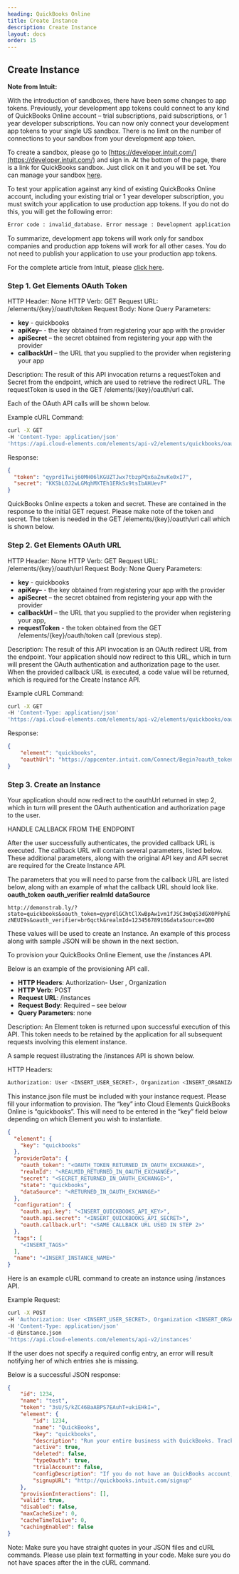 ```yaml
---
heading: QuickBooks Online
title: Create Instance
description: Create Instance
layout: docs
order: 15
---
```


## Create Instance

__Note from Intuit:__

With the introduction of sandboxes, there have been some changes to app tokens. Previously, your development app tokens could connect to any kind of QuickBooks Online account – trial subscriptions, paid subscriptions, or 1 year developer subscriptions. You can now only connect your development app tokens to your single US sandbox. There is no limit on the number of connections to your sandbox from your development app token.

To create a sandbox, please go to [https://developer.intuit.com/](https://developer.intuit.com/) and sign in. At the bottom of the page, there is a link for QuickBooks sandbox. Just click on it and you will be set. You can manage your sandbox [here](https://developer.intuit.com/v2/ui#/sandbox).

To test your application against any kind of existing QuickBooks Online account, including your existing trial or 1 year developer subscription, you must switch your application to use production app tokens. If you do not do this, you will get the following error:

```bash
Error code : invalid_database. Error message : Development application can only subscribe to sandbox company. No sandbox company found Error Id :
```

To summarize, development app tokens will work only for sandbox companies and production app tokens will work for all other cases. You do not need to publish your application to use your production app tokens.

For the complete article from Intuit, please [click here](https://developer.intuit.com/blog/2014/10/24/intuit-developer-now-offers-quickbooks-sandboxes).

### Step 1. Get Elements OAuth Token

HTTP Header: None
HTTP Verb: GET
Request URL: /elements/{key}/oauth/token
Request Body: None
Query Parameters:

* __key__ - quickbooks
* __apiKey–__ - the key obtained from registering your app with the provider
* __apiSecret__ – the secret obtained from registering your app with the provider
* __callbackUrl__ – the URL that you supplied to the provider when registering your app

Description: The result of this API invocation returns a requestToken and Secret from the endpoint, which are used to retrieve the redirect URL.  The requestToken is used in the GET /elements/{key}/oauth/url call.

Each of the OAuth API calls will be shown below.

Example cURL Command:

```bash
curl -X GET
-H 'Content-Type: application/json'
'https://api.cloud-elements.com/elements/api-v2/elements/quickbooks/oauth/token?apiKey=insert_fake_api_key&apiSecret=insert_fake_api_secret&callbackUrl=http://www.demonstrab.ly'
```

Response:

```json
{
  "token": "qyprd1Twij60MH06lKGUZTJwx7tbzpPQx6aZnvKe0xI7",
  "secret": "KKSbL0J2wLGMqhMXTEh1ERkSx9tsIbAHUevF"
}
```

QuickBooks Online expects a token and secret. These are contained in the response to the initial GET request. Please make note of the token and secret. The token is needed in the GET /elements/{key}/oauth/url call which is shown below.

### Step 2. Get Elements OAuth URL

HTTP Header: None
HTTP Verb: GET
Request URL: /elements/{key}/oauth/url
Request Body: None
Query Parameters:

* __key__ - quickbooks
* __apiKey–__ - the key obtained from registering your app with the provider
* __apiSecret__ – the secret obtained from registering your app with the provider
* __callbackUrl__ – the URL that you supplied to the provider when registering your app,
* __requestToken__ - the token obtained from the GET /elements/{key}/oauth/token call (previous step).

Description: The result of this API invocation is an OAuth redirect URL from the endpoint. Your application should now redirect to this URL, which in turn will present the OAuth authentication and authorization page to the user. When the provided callback URL is executed, a code value will be returned, which is required for the Create Instance API.

Example cURL Command:

```bash
curl -X GET
-H 'Content-Type: application/json'
'https://api.cloud-elements.com/elements/api-v2/elements/quickbooks/oauth/url?apiKey=insert_fake_api_key&apiSecret=insert_fake_api_secret&callbackUrl=http://www.demonstrab.ly&requestToken=insert_fake_request_token&state=quickbooks'
```

Response:

```json
{
    "element": "quickbooks",
    "oauthUrl": "https://appcenter.intuit.com/Connect/Begin?oauth_token=qyprdJHtIbwm3sGOoOCvXuv2Cs8fsQrZFjJWe4HEZAyb0&oauth_callback=http%3A%2F%2Fwww.cloud-elements.com%3Fstate%3Dquickbooks"
}
```

### Step 3. Create an Instance

Your application should now redirect to the oauthUrl returned in step 2, which in turn will present the OAuth authentication and authorization page to the user.

HANDLE CALLBACK FROM THE ENDPOINT

After the user successfully authenticates, the provided callback URL is executed. The callback URL will contain several parameters, listed below.  These additional parameters, along with the original API key and API secret are required for the Create Instance API.

The parameters that you will need to parse from the callback URL are listed below, along with an example of what the callback URL should look like.
__oauth_token__
__oauth_verifier__
__realmId__
__dataSource__

`http://demonstrab.ly/?state=quickbooks&oauth_token=qyprdlGChtClXwBpAw1vm1fJSC3mQqS3dGX0PPphEzNEUI9s&oauth_verifier=br6qctk&realmId=12345678910&dataSource=QBO`

These values will be used to create an Instance. An example of this process along with sample JSON will be shown in the next section.

To provision your QuickBooks Online Element, use the /instances API.

Below is an example of the provisioning API call.

* __HTTP Headers__: Authorization- User <user secret>, Organization <organization secret>
* __HTTP Verb__: POST
* __Request URL__: /instances
* __Request Body__: Required – see below
* __Query Parameters__: none

Description: An Element token is returned upon successful execution of this API. This token needs to be retained by the application for all subsequent requests involving this element instance.

A sample request illustrating the /instances API is shown below.

HTTP Headers:

```bash
Authorization: User <INSERT_USER_SECRET>, Organization <INSERT_ORGANIZATION_SECRET>

```
This instance.json file must be included with your instance request.  Please fill your information to provision.  The “key” into Cloud Elements QuickBooks Online is “quickbooks”.  This will need to be entered in the “key” field below depending on which Element you wish to instantiate.

```json
{
  "element": {
    "key": "quickbooks"
  },
  "providerData": {
    "oauth_token": "<OAUTH_TOKEN_RETURNED_IN_OAUTH_EXCHANGE>",
    "realmId": "<REALMID_RETURNED_IN_OAUTH_EXCHANGE>",
    "secret": "<SECRET_RETURNED_IN_OAUTH_EXCHANGE>",
    "state": "quickbooks",
    "dataSource": "<RETURNED_IN_OAUTH_EXCHANGE>"
  },
  "configuration": {
    "oauth.api.key": "<INSERT_QUICKBOOKS_API_KEY>",
    "oauth.api.secret": "<INSERT_QUICKBOOKS_API_SECRET>",
    "oauth.callback.url": "<SAME CALLBACK URL USED IN STEP 2>"
  },
  "tags": [
    "<INSERT_TAGS>"
  ],
  "name": "<INSERT_INSTANCE_NAME>"
}
```

Here is an example cURL command to create an instance using /instances API.

Example Request:

```bash
curl -X POST
-H 'Authorization: User <INSERT_USER_SECRET>, Organization <INSERT_ORGANIZATION_SECRET>'
-H 'Content-Type: application/json'
-d @instance.json
'https://api.cloud-elements.com/elements/api-v2/instances'
```

If the user does not specify a required config entry, an error will result notifying her of which entries she is missing.

Below is a successful JSON response:

```json
{
    "id": 1234,
    "name": "test",
    "token": "3sU/S/kZC46BaABPS7EAuhT+ukiEHkI=",
    "element": {
        "id": 1234,
        "name": "QuickBooks",
        "key": "quickbooks",
        "description": "Run your entire business with QuickBooks. Track your sales and expenses, get paid faster, and even run payroll with it.",
        "active": true,
        "deleted": false,
        "typeOauth": true,
        "trialAccount": false,
        "configDescription": "If you do not have an QuickBooks account, you can create one at QuickBooks Signup",
        "signupURL": "http://quickbooks.intuit.com/signup"
    },
    "provisionInteractions": [],
    "valid": true,
    "disabled": false,
    "maxCacheSize": 0,
    "cacheTimeToLive": 0,
    "cachingEnabled": false
}
```

Note:  Make sure you have straight quotes in your JSON files and cURL commands.  Please use plain text formatting in your code.  Make sure you do not have spaces after the in the cURL command.
